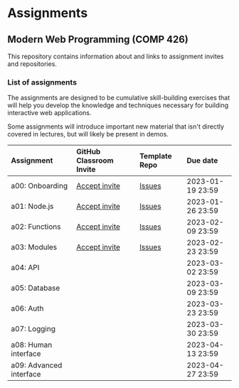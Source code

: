 # Assignments

## Modern Web Programming (COMP 426)

This repository contains information about and links to assignment invites and repositories.

### List of assignments

The assignments are designed to be cumulative skill-building exercises that will help you develop the knowledge and techniques necessary for building interactive web applications.

Some assignments will introduce important new material that isn't directly covered in lectures, but will likely be present in demos.

| **Assignment** | **GitHub Classroom Invite** | **Template Repo** | **Due date** |
|:--- |:--- |:--- |:--- |
| a00: Onboarding | [Accept invite](https://classroom.github.com/a/sJ6op7w2) | [Issues](../../../a00/issues/) | 2023-01-19 23:59 |
| a01: Node.js | [Accept invite](https://classroom.github.com/a/2LxXCDZ2) | [Issues](../../../a01/issues/) | 2023-01-26 23:59 |
| a02: Functions | [Accept invite](https://classroom.github.com/a/wjfhBtVG/) | [Issues](../../../a02/issues/) | 2023-02-09 23:59 |
| a03: Modules | [Accept invite](https://classroom.github.com/a/p57R-IU9) | [Issues](../../../a03/issues/) | 2023-02-23 23:59 |
| a04: API | <!--[Accept invite]()--> | <!--[Issues](../../../a04/issues/--> | 2023-03-02 23:59 |
| a05: Database | <!--[Accept invite]()--> | <!--[Issues](../../../a05/issues/--> | 2023-03-09 23:59 |
| a06: Auth | <!--[Accept invite]()--> | <!--[Issues](../../../a06/issues/--> | 2023-03-23 23:59 |
| a07: Logging | <!--[Accept invite]()--> | <!--[Issues](../../../a07/issues/--> | 2023-03-30 23:59 |
| a08: Human interface | <!--[Accept invite]()--> | <!--[Issues](../../../a08/issues/--> | 2023-04-13 23:59 |
| a09: Advanced interface | <!--[Accept invite]()--> | <!--[Issues](../../../a09/issues/--> | 2023-04-27 23:59 |
